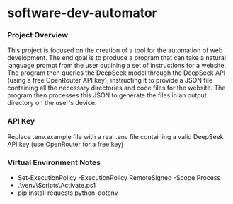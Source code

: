 # software-dev-automator

### Project Overview

This project is focused on the creation of a tool for the automation of web development. The end goal is to produce a program that can take a natural language prompt from the user outlining a set of instructions for a website. The program then queries the DeepSeek model through the DeepSeek API (using a free OpenRouter API key), instructing it to provide a JSON file containing all the necessary directories and code files for the website. The program then processes this JSON to generate the files in an output directory on the user's device.

### API Key

Replace .env.example file with a real .env file containing a valid DeepSeek API key (use OpenRouter for a free key)

### Virtual Environment Notes

- Set-ExecutionPolicy -ExecutionPolicy RemoteSigned -Scope Process
- .\venv\Scripts\Activate.ps1
- pip install requests python-dotenv
